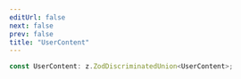 ```yaml
---
editUrl: false
next: false
prev: false
title: "UserContent"
---
```


```ts
const UserContent: z.ZodDiscriminatedUnion<UserContent>;
```
